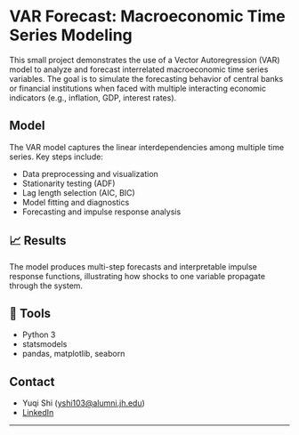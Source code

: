 # VAR Forecast: Macroeconomic Time Series Modeling

This small project demonstrates the use of a Vector Autoregression (VAR) model to analyze and forecast interrelated macroeconomic time series variables.
The goal is to simulate the forecasting behavior of central banks or financial institutions when faced with multiple interacting economic indicators (e.g., inflation, GDP, interest rates).

## Model

The VAR model captures the linear interdependencies among multiple time series. Key steps include:
- Data preprocessing and visualization
- Stationarity testing (ADF)
- Lag length selection (AIC, BIC)
- Model fitting and diagnostics
- Forecasting and impulse response analysis

## 📈 Results

The model produces multi-step forecasts and interpretable impulse response functions, illustrating how shocks to one variable propagate through the system.

## 🔧 Tools

- Python 3
- statsmodels
- pandas, matplotlib, seaborn

##  Contact

- Yuqi Shi ([yshi103@alumni.jh.edu](mailto\:yshi103@alumni.jh.edu))
- [LinkedIn](https://www.linkedin.com/in/yuqi-shi-3728a5200/)

---
